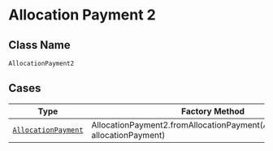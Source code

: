
# Allocation Payment 2

## Class Name

`AllocationPayment2`

## Cases

| Type | Factory Method |
|  --- | --- |
| [`AllocationPayment`](../../../doc/models/allocation-payment.md) | AllocationPayment2.fromAllocationPayment(AllocationPayment allocationPayment) |

